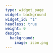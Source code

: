 ```yaml
---
type: widget_page
widget: background
widget_id: "1"
headless: true
weight: 0
design:
  background:
    image: icon.png
---
```

